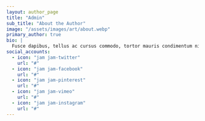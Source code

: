 ```yaml
---
layout: author_page
title: "Admin"
sub_title: "About the Author"
image: "/assets/images/art/about.webp"
primary_author: true
bio: |
  Fusce dapibus, tellus ac cursus commodo, tortor mauris condimentum nibh, ut fermentum massa justo sit amet risus. Maecenas faucibus mollis interdum. Fusce dapibus, tellus ac. Maecenas faucibus mollis interdum. Praesent commodo cursus magna, scelerisque nisl.
social_accounts:
  - icon: "jam jam-twitter"
    url: "#"
  - icon: "jam jam-facebook"
    url: "#"
  - icon: "jam jam-pinterest"
    url: "#"
  - icon: "jam jam-vimeo"
    url: "#"
  - icon: "jam jam-instagram"
    url: "#"
---
```


